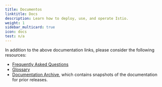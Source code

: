 ```yaml
---
title: Documentos
linktitle: Docs
description: Learn how to deploy, use, and operate Istio.
weight: 1
sidebar_multicard: true
icon: docs
test: n/a
---
```


In addition to the above documentation links, please consider the following resources:

- [Frequently Asked Questions](/faq)
- [Glossary](/pt-br/docs/reference/glossary)
- [Documentation Archive](https://archive.istio.io/), which contains snapshots of the documentation for prior releases.
